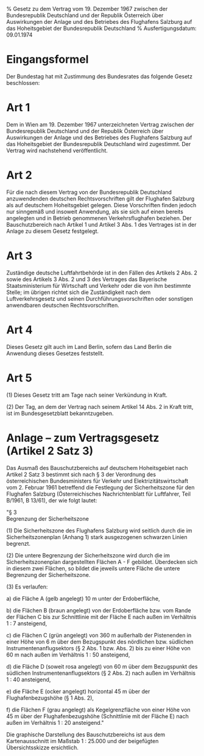 % Gesetz zu dem Vertrag vom 19. Dezember 1967 zwischen der Bundesrepublik Deutschland und der Republik Österreich über Auswirkungen der Anlage und des Betriebes des Flughafens Salzburg auf das Hoheitsgebiet der Bundesrepublik Deutschland
% Ausfertigungsdatum: 09.01.1974
 
# Eingangsformel

Der Bundestag hat mit Zustimmung des Bundesrates das folgende Gesetz beschlossen:

# Art 1

Dem in Wien am 19. Dezember 1967 unterzeichneten Vertrag zwischen der Bundesrepublik Deutschland und der Republik Österreich über Auswirkungen der Anlage und des Betriebes des Flughafens Salzburg auf das Hoheitsgebiet der Bundesrepublik Deutschland wird zugestimmt. Der Vertrag wird nachstehend veröffentlicht.

# Art 2

Für die nach diesem Vertrag von der Bundesrepublik Deutschland anzuwendenden deutschen Rechtsvorschriften gilt der Flughafen Salzburg als auf deutschem Hoheitsgebiet gelegen. Diese Vorschriften finden jedoch nur sinngemäß und insoweit Anwendung, als sie sich auf einen bereits angelegten und in Betrieb genommenen Verkehrsflughafen beziehen. Der Bauschutzbereich nach Artikel 1 und Artikel 3 Abs. 1 des Vertrages ist in der Anlage zu diesem Gesetz festgelegt.

# Art 3

Zuständige deutsche Luftfahrtbehörde ist in den Fällen des Artikels 2 Abs. 2 sowie des Artikels 3 Abs. 2 und 3 des Vertrages das Bayerische Staatsministerium für Wirtschaft und Verkehr oder die von ihm bestimmte Stelle; im übrigen richtet sich die Zuständigkeit nach dem Luftverkehrsgesetz und seinen Durchführungsvorschriften oder sonstigen anwendbaren deutschen Rechtsvorschriften.

# Art 4

Dieses Gesetz gilt auch im Land Berlin, sofern das Land Berlin die Anwendung dieses Gesetzes feststellt.

# Art 5

(1) Dieses Gesetz tritt am Tage nach seiner Verkündung in Kraft.

(2) Der Tag, an dem der Vertrag nach seinem Artikel 14 Abs. 2 in Kraft tritt, ist im Bundesgesetzblatt bekanntzugeben.

# Anlage – zum Vertragsgesetz (Artikel 2 Satz 3)

Das Ausmaß des Bauschutzbereichs auf deutschem Hoheitsgebiet nach Artikel 2 Satz 3 bestimmt sich nach § 3 der Verordnung des österreichischen Bundesministers für Verkehr und Elektrizitätswirtschaft vom 2. Februar 1961 betreffend die Festlegung der Sicherheitszone für den Flughafen Salzburg (Österreichisches Nachrichtenblatt für Luftfahrer, Teil B/1961, B 13/61), der wie folgt lautet:  
  
"§ 3  
Begrenzung der Sicherheitszone

(1) Die Sicherheitszone des Flughafens Salzburg wird seitlich durch die im Sicherheitszonenplan (Anhang 1) stark ausgezogenen schwarzen Linien begrenzt.

(2) Die untere Begrenzung der Sicherheitszone wird durch die im Sicherheitszonenplan dargestellten Flächen A - F gebildet. Überdecken sich in diesem zwei Flächen, so bildet die jeweils untere Fläche die untere Begrenzung der Sicherheitszone.

(3) Es verlaufen:

a) die Fläche A (gelb angelegt) 10 m unter der Erdoberfläche,

b) die Flächen B (braun angelegt) von der Erdoberfläche bzw. vom Rande der Flächen C bis zur Schnittlinie mit der Fläche E nach außen im Verhältnis 1 : 7 ansteigend,

c) die Flächen C (grün angelegt) von 360 m außerhalb der Pistenenden in einer Höhe von 6 m über dem Bezugspunkt des nördlichen bzw. südlichen Instrumentenanflugsektors (§ 2 Abs. 1 bzw. Abs. 2) bis zu einer Höhe von 60 m nach außen im Verhältnis 1 : 50 ansteigend,

d) die Fläche D (soweit rosa angelegt) von 60 m über dem Bezugspunkt des südlichen Instrumentenanflugsektors (§ 2 Abs. 2) nach außen im Verhältnis 1 : 40 ansteigend,

e) die Fläche E (ocker angelegt) horizontal 45 m über der Flughafenbezugshöhe (§ 1 Abs. 2),

f) die Flächen F (grau angelegt) als Kegelgrenzfläche von einer Höhe von 45 m über der Flughafenbezugshöhe (Schnittlinie mit der Fläche E) nach außen im Verhältnis 1 : 20 ansteigend."

Die graphische Darstellung des Bauschutzbereichs ist aus dem Kartenausschnitt im Maßstab 1 : 25.000 und der beigefügten Übersichtsskizze ersichtlich.
